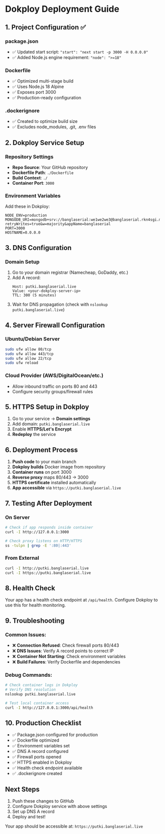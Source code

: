 # Dokploy Deployment Guide

## 1. Project Configuration ✅

### package.json
- ✅ Updated start script: `"start": "next start -p 3000 -H 0.0.0.0"`
- ✅ Added Node.js engine requirement: `"node": ">=18"`

### Dockerfile
- ✅ Optimized multi-stage build
- ✅ Uses Node.js 18 Alpine
- ✅ Exposes port 3000
- ✅ Production-ready configuration

### .dockerignore
- ✅ Created to optimize build size
- ✅ Excludes node_modules, .git, .env files

## 2. Dokploy Service Setup

### Repository Settings
- **Repo Source**: Your GitHub repository
- **Dockerfile Path**: `./Dockerfile`
- **Build Context**: `./`
- **Container Port**: `3000`

### Environment Variables
Add these in Dokploy:
```
NODE_ENV=production
MONGODB_URI=mongodb+srv://banglaserial:we1we2we3@banglaserial.rkn4sgi.mongodb.net/banglaserial?retryWrites=true&w=majority&appName=banglaserial
PORT=3000
HOSTNAME=0.0.0.0
```

## 3. DNS Configuration

### Domain Setup
1. Go to your domain registrar (Namecheap, GoDaddy, etc.)
2. Add A record:
   ```
   Host: putki.banglaserial.live
   Value: <your-dokploy-server-ip>
   TTL: 300 (5 minutes)
   ```
3. Wait for DNS propagation (check with `nslookup putki.banglaserial.live`)

## 4. Server Firewall Configuration

### Ubuntu/Debian Server
```bash
sudo ufw allow 80/tcp
sudo ufw allow 443/tcp
sudo ufw allow 22/tcp
sudo ufw reload
```

### Cloud Provider (AWS/DigitalOcean/etc.)
- Allow inbound traffic on ports 80 and 443
- Configure security groups/firewall rules

## 5. HTTPS Setup in Dokploy

1. Go to your service → **Domain settings**
2. Add domain: `putki.banglaserial.live`
3. Enable **HTTPS/Let's Encrypt**
4. **Redeploy** the service

## 6. Deployment Process

1. **Push code** to your main branch
2. **Dokploy builds** Docker image from repository
3. **Container runs** on port 3000
4. **Reverse proxy** maps 80/443 → 3000
5. **HTTPS certificate** installed automatically
6. **App accessible** via `https://putki.banglaserial.live`

## 7. Testing After Deployment

### On Server
```bash
# Check if app responds inside container
curl -I http://127.0.0.1:3000

# Check proxy listens on HTTP/HTTPS
ss -tulpn | grep -E ':80|:443'
```

### From External
```bash
curl -I http://putki.banglaserial.live
curl -I https://putki.banglaserial.live
```

## 8. Health Check

Your app has a health check endpoint at `/api/health`. Configure Dokploy to use this for health monitoring.

## 9. Troubleshooting

### Common Issues:
- ❌ **Connection Refused**: Check firewall ports 80/443
- ❌ **DNS Issues**: Verify A record points to correct IP
- ❌ **Container Not Starting**: Check environment variables
- ❌ **Build Failures**: Verify Dockerfile and dependencies

### Debug Commands:
```bash
# Check container logs in Dokploy
# Verify DNS resolution
nslookup putki.banglaserial.live

# Test local container access
curl -I http://127.0.0.1:3000/api/health
```

## 10. Production Checklist

- ✅ Package.json configured for production
- ✅ Dockerfile optimized
- ✅ Environment variables set
- ✅ DNS A record configured
- ✅ Firewall ports opened
- ✅ HTTPS enabled in Dokploy
- ✅ Health check endpoint available
- ✅ .dockerignore created

## Next Steps

1. Push these changes to GitHub
2. Configure Dokploy service with above settings
3. Set up DNS A record
4. Deploy and test!

Your app should be accessible at: `https://putki.banglaserial.live`